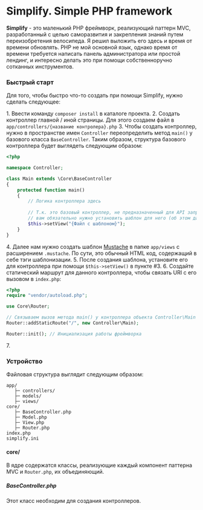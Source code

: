 # **Simplify**. Simple PHP framework
**Simplify** - это маленький PHP фреймворк, реализующий паттерн MVC, разработанный с целью саморазвития и закрепления знаний путем переизобретения велосипеда. Я решил выложить его здесь и время от времени обновлять. PHP не мой основной язык, однако время от времени требуется написать панель администратора или простой лендинг, и интересно делать это при помощи собственноручно сотканных инструментов.

### Быстрый старт
Для того, чтобы быстро что-то создать при помощи Simplify, нужно сделать следующее:

1\. Ввести команду `composer install` в каталоге проекта.
2\. Создать контроллер главной / иной страницы. Для этого создаем файл в 
   `app/controllers/{название контролера}.php`
3\. Чтобы создать контроллер, нужно в пространстве имен `Controller` переопределить метод `main()` у базового класса `BaseController`. Таким образом, структура базового контроллера будет выглядеть следующим образом:
```php
<?php

namespace Controller;

class Main extends \Core\BaseController
{
    protected function main()
    {
        // Логика контроллера здесь
        
        // Т.к. это базовый контроллер, не предназначенный для API запросов
        // вам обязательно нужно установить шаблон для него (об этом далее)
        $this->setView("{Файл с шаблоном}");
    }
}
```
4\. Далее нам нужно создать шаблон [Mustache](https://github.com/bobthecow/mustache.php/wiki/Mustache-Tags) в папке `app/views` с расширением `.mustache`. По сути, это обычный HTML код, содержащий в себе тэги шаблонизации.
5\. После создания шаблона, установите его для контроллера при помощи `$this->setView()` в пункте #3.
6\. Создайте статический маршрут для данного контроллера, чтобы связать URI с его вызовом в `index.php`:
```php
<?php
require "vendor/autoload.php";

use Core\Router;

// Связываем вызов метода main() у контроллера объекта Controller\Main с маршрутом "/"
Router::addStaticRoute("/", new Controller\Main);

Router::init(); // Инициализация работы фреймворка
```
7\. 

### Устройство
Файловая структура выглядит следующим образом:
```
app/
   ├─ controllers/
   ├─ models/
   ├─ views/
core/
   ├─ BaseController.php
   ├─ Model.php
   ├─ View.php
   ├─ Router.php
index.php
simplify.ini
```

#### core/
В ядре содержатся классы, реализующие каждый компонент паттерна MVC и `Router.php`, их объединяющий.

##### BaseController.php
Этот класс необходим для создания контроллеров.
